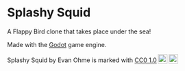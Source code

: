 # Splashy Squid

A Flappy Bird clone that takes place under the sea!

Made with the [Godot](https://godotengine.org) game engine. 

 <p xmlns:cc="http://creativecommons.org/ns#" xmlns:dct="http://purl.org/dc/terms/"><span property="dct:title">Splashy Squid</span> by <span property="cc:attributionName">Evan Ohme</span> is marked with <a href="http://creativecommons.org/publicdomain/zero/1.0?ref=chooser-v1" target="_blank" rel="license noopener noreferrer" style="display:inline-block;">CC0 1.0<img style="height:22px!important;margin-left:3px;vertical-align:text-bottom;" src="https://mirrors.creativecommons.org/presskit/icons/cc.svg?ref=chooser-v1"><img style="height:22px!important;margin-left:3px;vertical-align:text-bottom;" src="https://mirrors.creativecommons.org/presskit/icons/zero.svg?ref=chooser-v1"></a></p> 
